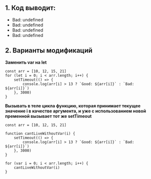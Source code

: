 ## 1. Код выводит: ##
+ Bad: undefined
+ Bad: undefined
+ Bad: undefined
+ Bad: undefined

## 2. Варианты модификаций ## 

__Заменить var на let__
```
const arr = [10, 12, 15, 21]
for (let i = 0; i < arr.length; i++) {
	setTimeout(() => {
		console.log(arr[i] > 13 ? `Good: ${arr[i]}` : `Bad: ${arr[i]}`)
	}, 3000)
}
```
__Вызывать в теле цикла функцию, которая принимает текущее значение i в качестве аргумента, 
и уже с использованием новой пременной вызывает тот же setTimeout__
```
const arr = [10, 12, 15, 21]

function cantLiveWithoutVar(i) {
	setTimeout(() => {
		console.log(arr[i] > 13 ? `Good: ${arr[i]}` : `Bad: ${arr[i]}`)
	}, 3000)
}

for (var i = 0; i < arr.length; i++) {
	cantLiveWithoutVar(i)
}
```
